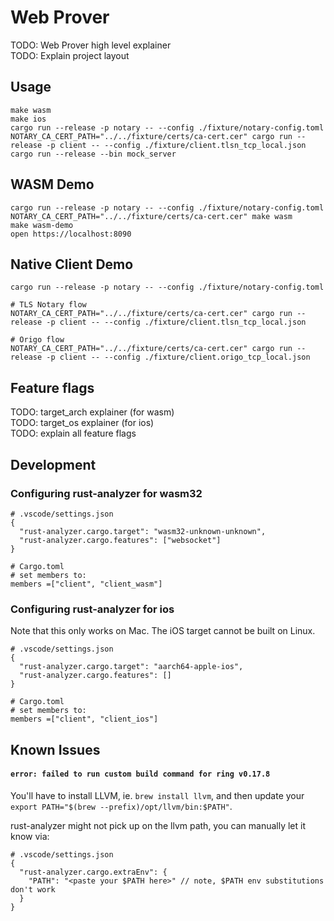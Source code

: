 # Web Prover

TODO: Web Prover high level explainer  
TODO: Explain project layout

## Usage

```
make wasm
make ios
cargo run --release -p notary -- --config ./fixture/notary-config.toml
NOTARY_CA_CERT_PATH="../../fixture/certs/ca-cert.cer" cargo run --release -p client -- --config ./fixture/client.tlsn_tcp_local.json
cargo run --release --bin mock_server
```

## WASM Demo

```
cargo run --release -p notary -- --config ./fixture/notary-config.toml
NOTARY_CA_CERT_PATH="../../fixture/certs/ca-cert.cer" make wasm
make wasm-demo
open https://localhost:8090
```

## Native Client Demo

```
cargo run --release -p notary -- --config ./fixture/notary-config.toml

# TLS Notary flow
NOTARY_CA_CERT_PATH="../../fixture/certs/ca-cert.cer" cargo run --release -p client -- --config ./fixture/client.tlsn_tcp_local.json

# Origo flow
NOTARY_CA_CERT_PATH="../../fixture/certs/ca-cert.cer" cargo run --release -p client -- --config ./fixture/client.origo_tcp_local.json
```

## Feature flags

TODO: target_arch explainer (for wasm)  
TODO: target_os explainer (for ios)  
TODO: explain all feature flags

## Development

### Configuring rust-analyzer for wasm32

```
# .vscode/settings.json
{
  "rust-analyzer.cargo.target": "wasm32-unknown-unknown",
  "rust-analyzer.cargo.features": ["websocket"]
}

# Cargo.toml
# set members to:
members =["client", "client_wasm"]
```

### Configuring rust-analyzer for ios

Note that this only works on Mac. The iOS target cannot be built on Linux.

```
# .vscode/settings.json
{
  "rust-analyzer.cargo.target": "aarch64-apple-ios",
  "rust-analyzer.cargo.features": []
}

# Cargo.toml
# set members to:
members =["client", "client_ios"]
```

## Known Issues

#### `error: failed to run custom build command for ring v0.17.8`

You'll have to install LLVM, ie. `brew install llvm`, and then update your
`export PATH="$(brew --prefix)/opt/llvm/bin:$PATH"`.

rust-analyzer might not pick up on the llvm path, you can manually let it know via:

```
# .vscode/settings.json
{
  "rust-analyzer.cargo.extraEnv": {
    "PATH": "<paste your $PATH here>" // note, $PATH env substitutions don't work
  }
}
```
